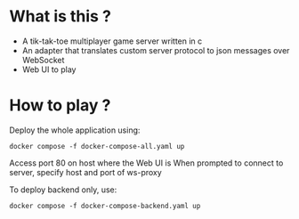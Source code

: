 # What is this ?
- A tik-tak-toe multiplayer game server written in c
- An adapter that translates custom server protocol to json messages over WebSocket
- Web UI to play

# How to play ?
Deploy the whole application using:
```shell
docker compose -f docker-compose-all.yaml up
```
Access port 80 on host where the Web UI is
When prompted to connect to server, specify host and port of ws-proxy

To deploy backend only, use:
```shell
docker compose -f docker-compose-backend.yaml up
```
